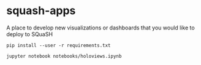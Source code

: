 # squash-apps
A place to develop new visualizations or dashboards that you would like to deploy to SQuaSH
```
pip install --user -r requirements.txt
```

```
jupyter notebook notebooks/holoviews.ipynb
```
